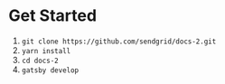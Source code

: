 # Get Started

1.  `git clone https://github.com/sendgrid/docs-2.git`
2.  `yarn install`
3.  `cd docs-2`
4.  `gatsby develop`
